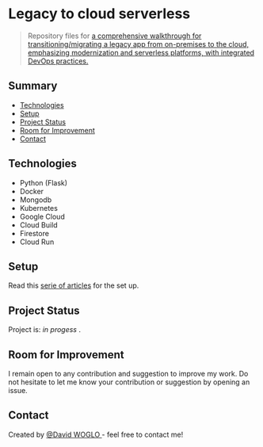 # Legacy to cloud serverless
> Repository files for [a comprehensive walkthrough for transitioning/migrating a legacy app from on-premises to the cloud, emphasizing modernization and serverless platforms, with integrated DevOps practices.](link)

## Summary
* [Technologies ](#technologies)
* [Setup](#setup)
* [Project Status](#project-status)
* [Room for Improvement](#room-for-improvement)
* [Contact](#contact)
<!-- * [License](#license) -->

## Technologies
- Python (Flask)
- Docker
- Mongodb
- Kubernetes
- Google Cloud
- Cloud Build
- Firestore
- Cloud Run

## Setup
Read this [serie of articles](https://davidwoglo.hashnode.dev/series/legacy-to-serverless) for the set up.

## Project Status
Project is: _in progess_ .

## Room for Improvement
I remain open to any contribution and suggestion to improve my work. Do not hesitate to let me know your contribution or suggestion by opening an issue.

## Contact
Created by [@David WOGLO ](https://www.linkedin.com/in/kodjovi-david-woglo/) - feel free to contact me!


